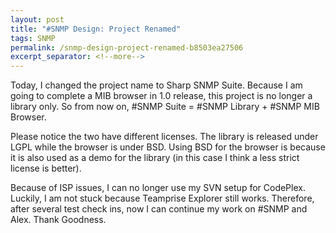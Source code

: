 ```yaml
---
layout: post
title: "#SNMP Design: Project Renamed"
tags: SNMP
permalink: /snmp-design-project-renamed-b8503ea27506
excerpt_separator: <!--more-->
---
```

Today, I changed the project name to Sharp SNMP Suite. Because I am going to complete a MIB browser in 1.0 release, this project is no longer a library only. So from now on, #SNMP Suite = #SNMP Library + #SNMP MIB Browser.

Please notice the two have different licenses. The library is released under LGPL while the browser is under BSD. Using BSD for the browser is because it is also used as a demo for the library (in this case I think a less strict license is better).

Because of ISP issues, I can no longer use my SVN setup for CodePlex. Luckily, I am not stuck because Teamprise Explorer still works. Therefore, after several test check ins, now I can continue my work on #SNMP and Alex. Thank Goodness.
<!--more-->